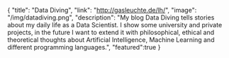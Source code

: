 {
  "title": "Data Diving",
  "link": "http://gasleuchte.de/lh/",
  "image": "/img/datadiving.png",
  "description": "My blog Data Diving tells stories about my daily life as a Data Scientist. I show some university and private projects, in the future I want to extend it with philosophical, ethical and theoretical thoughts about Artificial Intelligence, Machine Learning and different programming languages.",
  "featured":true
}
